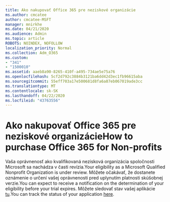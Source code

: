 ```yaml
---
title: Ako nakupovať Office 365 pre neziskové organizácie
ms.author: cmcatee
author: cmcatee-MSFT
manager: mnirkhe
ms.date: 04/21/2020
ms.audience: Admin
ms.topic: article
ROBOTS: NOINDEX, NOFOLLOW
localization_priority: Normal
ms.collection: Adm_O365
ms.custom:
- "341"
- "1500010"
ms.assetid: aaeb8a90-8265-410f-a495-734ae5e75a76
ms.openlocfilehash: 5cf2d792c3884b3121ba6dd42d3ec1fb96615aba
ms.sourcegitcommit: 55eff703a17e500681d8fa6a87eb067019ade3cc
ms.translationtype: MT
ms.contentlocale: sk-SK
ms.lasthandoff: 04/22/2020
ms.locfileid: "43763556"
---
```

# <a name="how-to-purchase-office-365-for-non-profits"></a><span data-ttu-id="cf65c-102">Ako nakupovať Office 365 pre neziskové organizácie</span><span class="sxs-lookup"><span data-stu-id="cf65c-102">How to purchase Office 365 for Non-profits</span></span>

<span data-ttu-id="cf65c-103">Vaša oprávnenosť ako kvalifikovaná nezisková organizácia spoločnosti Microsoft sa nachádza v časti revízia.</span><span class="sxs-lookup"><span data-stu-id="cf65c-103">Your eligibility as a Microsoft Qualified Nonprofit Organization is under review.</span></span> <span data-ttu-id="cf65c-104">Môžete očakávať, že dostanete oznámenie o určení vašej oprávnenosti pred uplynutím platnosti skúšobnej verzie.</span><span class="sxs-lookup"><span data-stu-id="cf65c-104">You can expect to receive a notification on the determination of your eligibility before your trial expires.</span></span> <span data-ttu-id="cf65c-105">Môžete sledovať stav vašej aplikácie [tu](https://eligibilityweb.azurewebsites.net/).</span><span class="sxs-lookup"><span data-stu-id="cf65c-105">You can track the status of your application [here](https://eligibilityweb.azurewebsites.net/).</span></span>